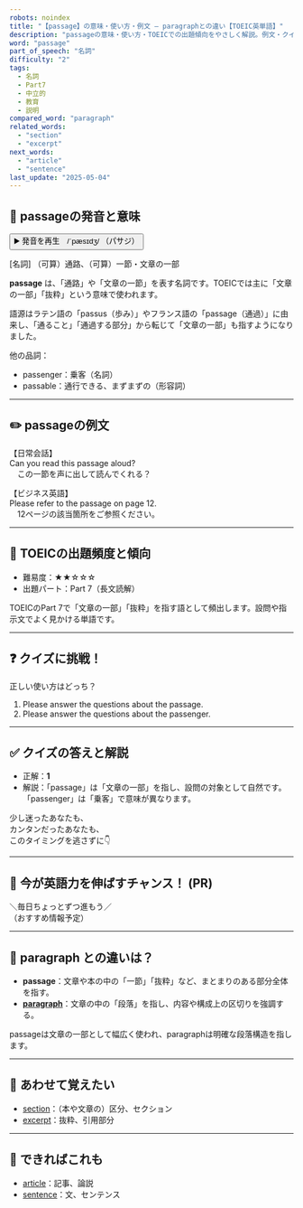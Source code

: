 ```yaml
---
robots: noindex
title: "【passage】の意味・使い方・例文 ― paragraphとの違い【TOEIC英単語】"
description: "passageの意味・使い方・TOEICでの出題傾向をやさしく解説。例文・クイズ付きでparagraphとの違いもわかりやすく学べます。"
word: "passage"
part_of_speech: "名詞"
difficulty: "2"
tags:
  - 名詞
  - Part7
  - 中立的
  - 教育
  - 説明
compared_word: "paragraph"
related_words:
  - "section"
  - "excerpt"
next_words:
  - "article"
  - "sentence"
last_update: "2025-05-04"
---
```


## 🔰 passageの発音と意味

<button class="play-audio" onclick="playTTS('passage')">
  <span class="play-audio-main">
    ▶️ 発音を再生　/ˈpæsɪdʒ/
  </span>
  <span class="play-audio-sub">
    （パサジ）
  </span>
</button>

[名詞] （可算）通路、（可算）一節・文章の一部

**passage** は、「通路」や「文章の一節」を表す名詞です。TOEICでは主に「文章の一部」「抜粋」という意味で使われます。

語源はラテン語の「passus（歩み）」やフランス語の「passage（通過）」に由来し、「通ること」「通過する部分」から転じて「文章の一部」も指すようになりました。

他の品詞：  
- passenger：乗客（名詞）
- passable：通行できる、まずまずの（形容詞）

---

## ✏️ passageの例文

【日常会話】  
Can you read this passage aloud?  
　この一節を声に出して読んでくれる？

【ビジネス英語】  
Please refer to the passage on page 12.  
　12ページの該当箇所をご参照ください。

---

## 🎯 TOEICの出題頻度と傾向

- 難易度：★★☆☆☆
- 出題パート：Part 7（長文読解）

TOEICのPart 7で「文章の一部」「抜粋」を指す語として頻出します。設問や指示文でよく見かける単語です。

---

## ❓ クイズに挑戦！

正しい使い方はどっち？

1. Please answer the questions about the passage.  
2. Please answer the questions about the passenger.

---

## ✅ クイズの答えと解説

- 正解：**1**
- 解説：「passage」は「文章の一部」を指し、設問の対象として自然です。「passenger」は「乗客」で意味が異なります。

少し迷ったあなたも、  
カンタンだったあなたも、  
このタイミングを逃さずに👇️

---

## 🚀 今が英語力を伸ばすチャンス！ (PR)

<div class="info-center">
＼毎日ちょっとずつ進もう／<br>  
（おすすめ情報予定）
</div>

---

## 🤔  paragraph との違いは？

- **passage**：文章や本の中の「一節」「抜粋」など、まとまりのある部分全体を指す。
- **[paragraph](/word/paragraph/)**：文章の中の「段落」を指し、内容や構成上の区切りを強調する。

passageは文章の一部として幅広く使われ、paragraphは明確な段落構造を指します。

---

## 🧩 あわせて覚えたい

- [section](/word/section/)：（本や文章の）区分、セクション
- [excerpt](/word/excerpt/)：抜粋、引用部分

---

## 📖 できればこれも

- [article](/word/article/)：記事、論説
- [sentence](/word/sentence/)：文、センテンス

<!-- cvid: aid09_bid11 -->
